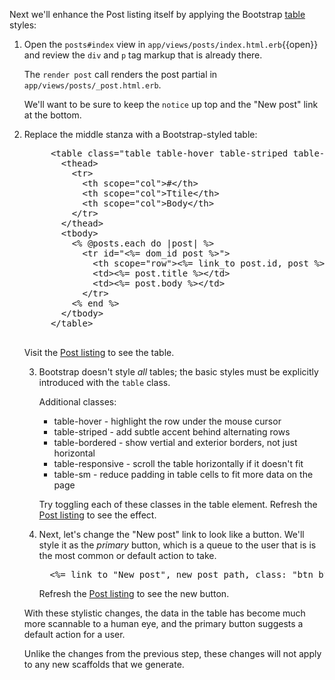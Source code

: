 Next we'll enhance the Post listing itself by applying the Bootstrap
[table](https://getbootstrap.com/docs/5.3/content/tables/) styles:

1. Open the `posts#index` view in `app/views/posts/index.html.erb`{{open}}
   and review the `div` and `p` tag markup that is already there.

   The `render post` call renders the post partial in
   `app/views/posts/_post.html.erb`.

   We'll want to be sure to keep the `notice` up top and the "New post"
   link at the bottom.

2. Replace the middle stanza with a Bootstrap-styled table:

   <pre class="file" data-filename="app/views/posts/index.html.erb" data-marker='<div id="posts">
  <% @posts.each do |post| %>
    <%= render post %>
    <p>
      <%= link_to "Show this post", post %>
    </p>
  <% end %>
</div>'>
     &lt;table class="table table-hover table-striped table-bordered table-responsive">
       &lt;thead>
         &lt;tr>
           &lt;th scope="col">#&lt;/th>
           &lt;th scope="col">Ttile&lt;/th>
           &lt;th scope="col">Body&lt;/th>
         &lt;/tr>
       &lt;/thead>
       &lt;tbody>
         &lt;% @posts.each do |post| %>
           &lt;tr id="&lt;%= dom_id post %>">
             &lt;th scope="row">&lt;%= link_to post.id, post %>&lt;/th>
             &lt;td>&lt;%= post.title %>&lt;/td>
             &lt;td>&lt;%= post.body %>&lt;/td>
           &lt;/tr>
         &lt;% end %>
       &lt;/tbody>
     &lt;/table>
   </pre>

   Visit the [Post listing][posts] to see the table.

3. Bootstrap doesn't style _all_ tables; the basic styles must be
   explicitly introduced with the `table` class.

   Additional classes:
   * table-hover - highlight the row under the mouse cursor
   * table-striped - add subtle accent behind alternating rows
   * table-bordered - show vertial and exterior borders, not just
     horizontal
   * table-responsive - scroll the table horizontally if it doesn't fit
   * table-sm - reduce padding in table cells to fit more data on the page

   Try toggling each of these classes in the table element.  Refresh the
   [Post listing][posts] to see the effect.

4. Next, let's change the "New post" link to look like a button.  We'll
   style it as the _primary_ button, which is a queue to the user that is
   is the most common or default action to take.

   <pre class="file" data-filename="app/views/posts/index.html.erb" data-marker='<%= link_to "New post", new_post_path %>'>
     <%= link_to "New post", new_post_path, class: "btn btn-primary" %>
   </pre>

   Refresh the [Post listing][posts] to see the new button.

With these stylistic changes, the data in the table has become much more
scannable to a human eye, and the primary button suggests a default action
for a user.

Unlike the changes from the previous step, these changes will not apply to
any new scaffolds that we generate.

[posts]:https://[[HOST_SUBDOMAIN]]-3000-[[KATACODA_HOST]].environments.katacoda.com/posts
